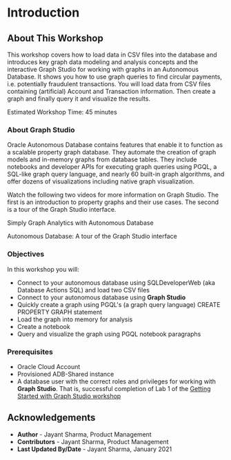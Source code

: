 # Introduction

## About This Workshop

This workshop covers how to load data in CSV files into the database and introduces key graph data modeling and analysis concepts and the interactive Graph Studio for working with graphs in an Autonomous Database. It shows you how to use graph queries to find circular payments, i.e. potentially fraudulent transactions. You will load data from CSV files containing (artificial) Account and Transaction information. Then create a graph and finally query it and visualize the results.

Estimated Workshop Time: 45 minutes

### About Graph Studio
Oracle Autonomous Database contains features that enable it to function as a scalable property graph database. They automate the creation of graph models and in-memory graphs from database tables. They include notebooks and developer APIs for executing graph queries using PGQL, a SQL-like graph query language, and nearly 60 built-in graph algorithms, and offer dozens of visualizations including native graph visualization.

Watch the following two videos for more information on Graph Studio. The first is an introduction to property graphs and their use cases. The second is a tour of the Graph Studio interface. 

[](youtube:eCd-969hrak)   Simply Graph Analytics with Autonomous Database   

[](youtube:S6Q-IJcBkU0)   Autonomous Database: A tour of the Graph Studio interface

### Objectives

In this workshop you will:
* Connect to your autonomous database using SQLDeveloperWeb (aka Database Actions SQL) and load two CSV files
* Connect to your autonomous database using **Graph Studio**
* Quickly create a graph using PGQL's (a graph query language) CREATE PROPERTY GRAPH statement
* Load the graph into memory for analysis
* Create a notebook
* Query and visualize the graph using PGQL notebook paragraphs
 
### Prerequisites
* Oracle Cloud Account
* Provisioned ADB-Shared instance
* A database user with the correct roles and privileges for working with **Graph Studio**. That is, successful completion of Lab 1 of the [Getting Started with Graph Studio  workshop](https://oracle.github.io/learning-library/data-management-library/autonomous-database/shared/adb-graph/workshops/freetier/index.html?lab=lab-1-create-graph-user)
  

## Acknowledgements
* **Author** - Jayant Sharma, Product Management
* **Contributors** -  Jayant Sharma, Product Management
* **Last Updated By/Date** - Jayant Sharma, January 2021


